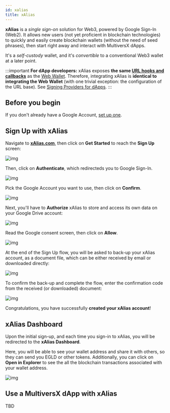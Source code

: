 ```yaml
---
id: xalias
title: xAlias
---
```


[comment]: # (mx-abstract)

**xAlias** is a _single sign-on_ solution for Web3, powered by Google Sign-In (Web2). It allows new users (not yet proficient in blockchain technologies) to quickly and easily create blockchain wallets (without the need of seed phrases), then start right away and interact with MultiversX dApps.

It's a _self-custody_ wallet, and it's _convertible_ to a conventional Web3 wallet at a later point.

:::important
**For dApp developers:** xAlias exposes **the same [URL hooks and callbacks](/wallet/webhooks)** as the [Web Wallet](/wallet/web-wallet). Therefore, integrating xAlias is **identical to integrating the Web Wallet** (with one trivial exception: the configuration of the URL base). See [Signing Providers for dApps](/sdk-and-tools/sdk-js/sdk-js-signing-providers).
:::

[comment]: # (mx-context-auto)

## Before you begin

If you don't already have a Google Account, [set up one](https://accounts.google.com/signup).

## Sign Up with xAlias

Navigate to **[xAlias.com](https://xalias.com)**, then click on **Get Started** to reach the **Sign Up** screen:

![img](/wallet/xalias/xalias_signup_first.png)

Then, click on **Authenticate**, which redirecteds you to Google Sign-In.

![img](/wallet/xalias/xalias_signup_google_choose_account.png)

Pick the Google Account you want to use, then click on **Confirm**.

![img](/wallet/xalias/xalias_signup_google_confirm.png)

Next, you'll have to **Authorize** xAlias to store and access its own data on your Google Drive account:

![img](/wallet/xalias/xalias_signup_second.png)

Read the Google consent screen, then click on **Allow**.

![img](/wallet/xalias/xalias_signup_authorize_google.png)

At the end of the Sign Up flow, you will be asked to back-up your xAlias account, as a document file, which can be either received by email or downloaded directly:

![img](/wallet/xalias/xalias_signup_backup_file.png)

To confirm the back-up and complete the flow, enter the confirmation code from the received (or downloaded) document:

![img](/wallet/xalias/xalias_signup_backup_code.png)

Congratulations, you have successfully **created your xAlias account**!

[comment]: # (mx-context-auto)

## xAlias Dashboard

Upon the initial sign-up, and each time you sign-in to xAlias, you will be redirected to the **xAlias Dashboard**.

Here, you will be able to see your wallet address and share it with others, so they can send you EGLD or other tokens.‌ Additionally, you can click on **Open in Explorer** to see the all the blockchain transactions associated with your wallet address.

![img](/wallet/xalias/xalias_dashboard.png)

## Use a MultiversX dApp with xAlias

TBD